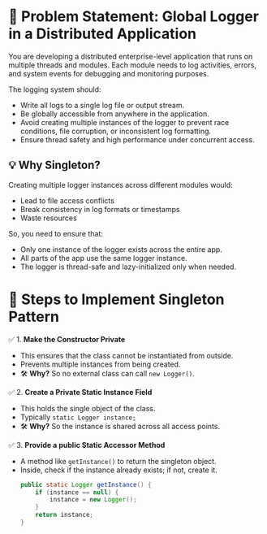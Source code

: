 # 🧩 Problem Statement: Global Logger in a Distributed Application

You are developing a distributed enterprise-level application that runs on multiple threads and modules. Each module needs to log activities, errors, and system events for debugging and monitoring purposes.

The logging system should:

- Write all logs to a single log file or output stream.
- Be globally accessible from anywhere in the application.
- Avoid creating multiple instances of the logger to prevent race conditions, file corruption, or inconsistent log formatting.
- Ensure thread safety and high performance under concurrent access.

## 💡 Why Singleton?
Creating multiple logger instances across different modules would:

- Lead to file access conflicts
- Break consistency in log formats or timestamps
- Waste resources

So, you need to ensure that:

- Only one instance of the logger exists across the entire app.
- All parts of the app use the same logger instance.
- The logger is thread-safe and lazy-initialized only when needed.



# 🧱 Steps to Implement Singleton Pattern

✅ 1. **Make the Constructor Private**
- This ensures that the class cannot be instantiated from outside.
- Prevents multiple instances from being created.
- 🛠️ **Why?** So no external class can call `new Logger()`.

✅ 2. **Create a Private Static Instance Field**
- This holds the single object of the class.
- Typically `static Logger instance;`
- 🛠️ **Why?** So the instance is shared across all access points.

✅ 3. **Provide a public Static Accessor Method**
- A method like `getInstance()` to return the singleton object.
- Inside, check if the instance already exists; if not, create it.
   ```java
   public static Logger getInstance() {
       if (instance == null) {
           instance = new Logger();
       }
       return instance;
   }
